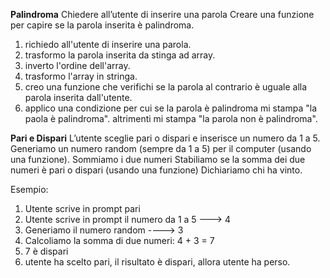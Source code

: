 **Palindroma**
Chiedere all’utente di inserire una parola
Creare una funzione per capire se la parola inserita è palindroma.
1. richiedo all'utente di inserire una parola.
2. trasformo la parola inserita da stinga ad array.
3. inverto l'ordine dell'array.
4. trasformo l'array in stringa.
5. creo una funzione che verifichi se la parola al contrario è uguale alla parola inserita dall'utente.
6. applico una condizione per cui se la parola è palindroma mi stampa "la paola è palindroma".
    altrimenti mi stampa "la parola non è palindroma".

**Pari e Dispari**
L’utente sceglie pari o dispari e inserisce un numero da 1 a 5.
Generiamo un numero random (sempre da 1 a 5) per il computer (usando una funzione).
Sommiamo i due numeri
Stabiliamo se la somma dei due numeri è pari o dispari (usando una funzione)
Dichiariamo chi ha vinto.

Esempio:
1. Utente scrive in prompt pari
2. Utente scrive in prompt il numero da 1 a 5 ---> 4
3. Generiamo il numero random ----> 3
4. Calcoliamo la somma di due numeri: 4 + 3 = 7
5. 7 è dispari
6. utente ha scelto pari, il risultato è dispari, allora utente ha perso.